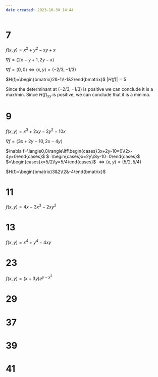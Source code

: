 ```yaml
---
date created: 2023-10-30 14:44
---
```


# 7

$f(x,y)=x^2+y^2-xy+x$

$\nabla f=\langle 2x-y+1,2y-x\rangle$

$\nabla f=\langle0,0\rangle\iff(x,y)=(-2/3,-1/3)$

$H(f)=\begin{bmatrix}2&-1\\-1&2\end{bmatrix}$
$|H(f)|=5$

Since the determinant at $(-2/3,-1/3)$ is positive we can conclude it is a max/min. Since $H(f)_{xx}$ is positive, we can conclude that it is a minima.

# 9

$f(x,y)=x^3+2xy-2y^2-10x$

$\nabla f=\langle3x+2y-10,2x-4y\rangle$

$\nabla f=\langle0,0\rangle\iff\begin{cases}3x+2y-10=0\\2x-4y=0\end{cases}$
$=\begin{cases}x=2y\\8y-10=0\end{cases}$
$=\begin{cases}x=5/2\\y=5/4\end{cases}$
$\iff(x,y)=(5/2,5/4)$

$H(f)=\begin{bmatrix}3&2\\2&-4\end{bmatrix}$

# 11

$f(x,y)=4x-3x^3-2xy^2$

# 13

$f(x,y)=x^4+y^4-4xy$

# 23

$f(x,y)=(x+3y)e^{y-x^2}$

# 29

# 37

# 39

# 41
